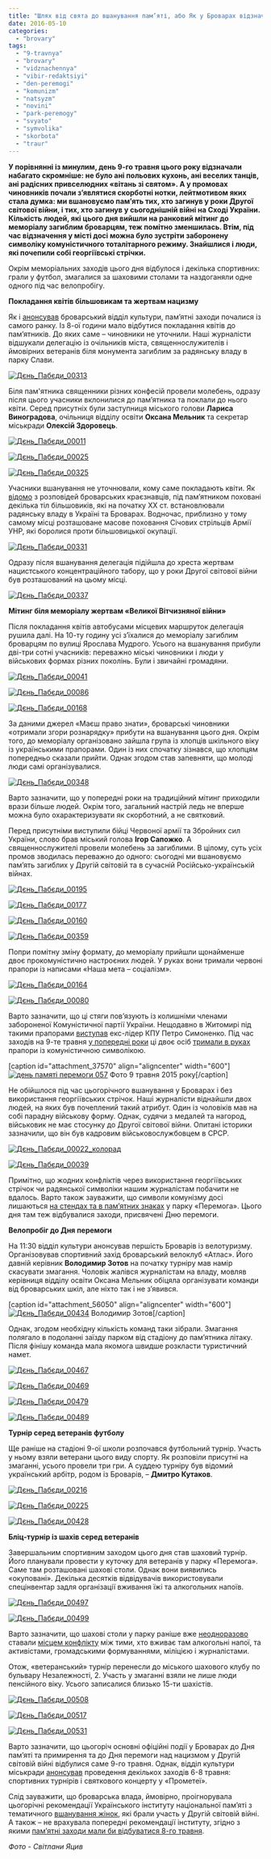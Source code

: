 ```yaml
---
title: "Шлях від свята до вшанування пам’яті, або Як у Броварах відзначали День перемоги над нацизмом - ФОТОРЕПОРТАЖ"
date: 2016-05-10
categories: 
  - "brovary"
tags: 
  - "9-travnya"
  - "brovary"
  - "vidznachennya"
  - "vibir-redaktsiyi"
  - "den-peremogi"
  - "komunizm"
  - "natsyzm"
  - "novini"
  - "park-peremogy"
  - "svyato"
  - "symvolika"
  - "skorbota"
  - "traur"
---
```


**У порівнянні із минулим, день 9-го травня цього року відзначали набагато скромніше: не було ані польових кухонь, ані веселих танців, ані радісних привселюдних «вітань зі святом». А у промовах чиновників почали з’являтися скорботні нотки, лейтмотивом яких стала думка: ми вшановуємо пам’ять тих, хто загинув у роки Другої світової війни, і тих, хто загинув у сьогоднішній війні на Сході України. Кількість людей, які цього дня вийшли на ранковий мітинг до меморіалу загиблим броварцям, теж помітно зменшилась. Втім, під час відзначення у місті досі можна було зустріти заборонену символіку комуністичного тоталітарного режиму. Знайшлися і люди, які почепили собі георгіївські стрічки.**

Окрім меморіальних заходів цього дня відбулося і декілька спортивних: грали у футбол, змагалися за шаховими столами та наздоганяли одне одного під час велопробігу.

**Покладання квітів більшовикам та жертвам нацизму**

Як і [анонсував](https://mpz.brovary.org/ofitsijni-zahody-dnya-peremogy-kontsert-u-prometeyi-sportyvni-turniry-ta-pokladannya-kvitiv/) броварський відділ культури, пам’ятні заходи почалися із самого ранку. Із 8-ої години мало відбутися покладання квітів до пам’ятників. До яких саме – чиновники не уточнили. Наші журналісти відшукали делегацію із очільників міста, священнослужителів і ймовірних ветеранів біля монумента загиблим за радянську владу в парку Слави.

[![Дєнь_Пабєди_00313](https://mpz.brovary.org/wp-content/uploads/2016/05/Dyen_Pabyedy_00313.jpg)](https://mpz.brovary.org/wp-content/uploads/2016/05/Dyen_Pabyedy_00313.jpg)

Біля пам'ятника священники різних конфесій провели молебень, одразу після цього учасники вклонилися до пам’ятника та поклали до нього квіти. Серед присутніх були заступниця міського голови **Лариса Виноградова**, очільниця відділу освіти **Оксана Мельник** та секретар міськради **Олексій Здоровець**.

[![Дєнь_Пабєди_00011](https://mpz.brovary.org/wp-content/uploads/2016/05/Dyen_Pabyedy_00011.jpg)](https://mpz.brovary.org/wp-content/uploads/2016/05/Dyen_Pabyedy_00011.jpg)

[![Дєнь_Пабєди_00025](https://mpz.brovary.org/wp-content/uploads/2016/05/Dyen_Pabyedy_00025.jpg)](https://mpz.brovary.org/wp-content/uploads/2016/05/Dyen_Pabyedy_00025.jpg)

[![Дєнь_Пабєди_00325](https://mpz.brovary.org/wp-content/uploads/2016/05/Dyen_Pabyedy_00325.jpg)](https://mpz.brovary.org/wp-content/uploads/2016/05/Dyen_Pabyedy_00325.jpg)

Учасники вшанування не уточнювали, кому саме покладають квіти. Як [відомо](https://mpz.brovary.org/brovarska-tserkva-peregorodila-prohid-do-pam-yatnika-zhertvam-golodomoru/) з розповідей броварських краєзнавців, під пам’ятником поховані декілька тіл більшовиків, які на початку ХХ ст. встановлювали радянську владу в Україні та Броварах. Водночас, приблизно у тому самому місці розташоване масове поховання Січових стрільців Армії УНР, які боролися проти більшовицької окупації.

[![Дєнь_Пабєди_00331](https://mpz.brovary.org/wp-content/uploads/2016/05/Dyen_Pabyedy_00331.jpg)](https://mpz.brovary.org/wp-content/uploads/2016/05/Dyen_Pabyedy_00331.jpg)

Одразу після вшанування делегація підійшла до хреста жертвам нацистського концентраційного табору, що у роки Другої світової війни був розташований на цьому місці.

[![Дєнь_Пабєди_00337](https://mpz.brovary.org/wp-content/uploads/2016/05/Dyen_Pabyedy_00337.jpg)](https://mpz.brovary.org/wp-content/uploads/2016/05/Dyen_Pabyedy_00337.jpg)

**Мітинг біля меморіалу жертвам «Великої Вітчизняної війни»**

Після покладання квітів автобусами місцевих маршруток делегація рушила далі. На 10-ту годину усі з’їхалися до меморіалу загиблим броварцям по вулиці Ярослава Мудрого. Усього на вшанування прибули дві-три сотні учасників: переважно міські чиновники і люди у військових формах різних поколінь. Були і звичайні громадяни.

[![Дєнь_Пабєди_00041](https://mpz.brovary.org/wp-content/uploads/2016/05/Dyen_Pabyedy_00041.jpg)](https://mpz.brovary.org/wp-content/uploads/2016/05/Dyen_Pabyedy_00041.jpg)

[![Дєнь_Пабєди_00086](https://mpz.brovary.org/wp-content/uploads/2016/05/Dyen_Pabyedy_00086.jpg)](https://mpz.brovary.org/wp-content/uploads/2016/05/Dyen_Pabyedy_00086.jpg)

[![Дєнь_Пабєди_00168](https://mpz.brovary.org/wp-content/uploads/2016/05/Dyen_Pabyedy_00168.jpg)](https://mpz.brovary.org/wp-content/uploads/2016/05/Dyen_Pabyedy_00168.jpg)

За даними джерел «Маєш право знати», броварські чиновники «отримали згори рознарядку» прибути на вшанування цього дня. Окрім того, до меморіалу організовано зайшла група із хлопців шкільного віку із українськими прапорами. Один із них спочатку зізнався, що хлопцям попередньо сказали прийти. Однак згодом став запевняти, що молоді люди самі організувалися.

[![Дєнь_Пабєди_00348](https://mpz.brovary.org/wp-content/uploads/2016/05/Dyen_Pabyedy_00348.jpg)](https://mpz.brovary.org/wp-content/uploads/2016/05/Dyen_Pabyedy_00348.jpg)

Варто зазначити, що у попередні роки на традиційний мітинг приходили врази більше людей. Окрім того, загальний настрій ледь не вперше можна було охарактеризувати як скорботний, а не святковий.

Перед присутніми виступили бійці Червоної армії та Збройних сил України, слово брав міський голова **Ігор Сапожко**. А священнослужителі провели молебень за загиблими. В цілому, суть усіх промов зводилась переважно до одного: сьогодні ми вшановуємо пам’ять загиблих у Другій світовій та в сучасній Російсько-українській війнах.

[![Дєнь_Пабєди_00195](https://mpz.brovary.org/wp-content/uploads/2016/05/Dyen_Pabyedy_00195.jpg)](https://mpz.brovary.org/wp-content/uploads/2016/05/Dyen_Pabyedy_00195.jpg)

[![Дєнь_Пабєди_00177](https://mpz.brovary.org/wp-content/uploads/2016/05/Dyen_Pabyedy_00177.jpg)](https://mpz.brovary.org/wp-content/uploads/2016/05/Dyen_Pabyedy_00177.jpg)

[![Дєнь_Пабєди_00160](https://mpz.brovary.org/wp-content/uploads/2016/05/Dyen_Pabyedy_00160.jpg)](https://mpz.brovary.org/wp-content/uploads/2016/05/Dyen_Pabyedy_00160.jpg)

[![Дєнь_Пабєди_00359](https://mpz.brovary.org/wp-content/uploads/2016/05/Dyen_Pabyedy_00359.jpg)](https://mpz.brovary.org/wp-content/uploads/2016/05/Dyen_Pabyedy_00359.jpg)

Попри помітну зміну формату, до меморіалу прийшли щонайменше двоє прокомуністично настроєних людей. У руках вони тримали червоні прапори із написами «Наша мета – соціалізм».

[![Дєнь_Пабєди_00164](https://mpz.brovary.org/wp-content/uploads/2016/05/Dyen_Pabyedy_00164.jpg)](https://mpz.brovary.org/wp-content/uploads/2016/05/Dyen_Pabyedy_00164.jpg)

[![Дєнь_Пабєди_00080](https://mpz.brovary.org/wp-content/uploads/2016/05/Dyen_Pabyedy_00080.jpg)](https://mpz.brovary.org/wp-content/uploads/2016/05/Dyen_Pabyedy_00080.jpg)

Варто зазначити, що ці стяги пов’язують із колишніми членами забороненої Комуністичної партії України. Нещодавно в Житомирі під такими прапорами [виступав](http://vn.depo.ua/ukr/zhitomir/v-zhitomiri-komunisti-vlashtuvali-miting-z-rosiyskimi-lozungami-01052016164700) екс-лідер КПУ Петро Симоненко. Під час заходів на 9-те травня [у попередні роки](https://mpz.brovary.org/den-peremogi-u-brovarah-korotkiy-miting-oberezhni-promovi-ta-torgivlya-v-tsentralnomu-parku/) ці двоє осіб [тримали в руках](https://mpz.brovary.org/chervoniy-mak-vs-georgiyivska-strichka-yak-9-travnya-u-brovarah-peretvoryuyetsya-z-dnya-peremogi-na-den-pam-yati/) прапори із комуністичною символікою.

\[caption id="attachment\_37570" align="aligncenter" width="600"\][![день памяті перемоги 057](https://mpz.brovary.org/wp-content/uploads/2015/05/den-pamyati-peremogi-057.jpg)](https://mpz.brovary.org/wp-content/uploads/2015/05/den-pamyati-peremogi-057.jpg) Фото 9 травня 2015 року\[/caption\]

Не обійшлося під час цьогорічного вшанування у Броварах і без використання георгіївських стрічок. Наші журналісти віднайшли двох людей, на яких був почеплений такий атрибут. Один із чоловіків мав на собі парадну військову форму. Однак, судячи з медалей та нагород, військовик не має стосунку до Другої світової війни. Опитані історики зазначили, що він був кадровим військовослужбовцем в СРСР.

[![Дєнь_Пабєди_00022_колорад](https://mpz.brovary.org/wp-content/uploads/2016/05/Dyen_Pabyedy_00022_kolorad.jpg)](https://mpz.brovary.org/wp-content/uploads/2016/05/Dyen_Pabyedy_00022_kolorad.jpg)

[![Дєнь_Пабєди_00039](https://mpz.brovary.org/wp-content/uploads/2016/05/Dyen_Pabyedy_00039.jpg)](https://mpz.brovary.org/wp-content/uploads/2016/05/Dyen_Pabyedy_00039.jpg)

Примітно, що жодних конфліктів через використання георгіївських стрічок чи радянської символіки нашим журналістам побачити не вдалось. Варто також зауважити, що символи комунізму досі лишаються [на стендах та в пам’ятних знаках](https://mpz.brovary.org/dekomunizatsiya-po-brovarsky-za-9-misyatsiv-demontuvaly-lyshe-odnu-memorialnu-tablychku-fotoreportazh/) у парку «Перемога». Цього дня там теж відбувалися заходи, присвячені Дню перемоги.

**Велопробіг до Дня перемоги**

На 11:30 відділ культури анонсував першість Броварів із велотуризму. Організовував спортивний захід броварський велоклуб «Атлас». Його давній керівник **Володимир Зотов** на початку турніру мав намір скасувати змагання. Чоловік жалівся журналістам на владу, мовляв керівниця відділу освіти Оксана Мельник обіцяла організувати команди від броварських шкіл, але ніхто так і не з’явився.

\[caption id="attachment\_56050" align="aligncenter" width="600"\][![Дєнь_Пабєди_00434](https://mpz.brovary.org/wp-content/uploads/2016/05/Dyen_Pabyedy_00434.jpg)](https://mpz.brovary.org/wp-content/uploads/2016/05/Dyen_Pabyedy_00434.jpg) Володимир Зотов\[/caption\]

Однак, згодом необхідну кількість команд таки зібрали. Змагання полягало в подоланні заїзду парком від стадіону до пам’ятника літаку. Після фінішу команда мала якомога швидше розкласти туристичний намет.

[![Дєнь_Пабєди_00467](https://mpz.brovary.org/wp-content/uploads/2016/05/Dyen_Pabyedy_00467.jpg)](https://mpz.brovary.org/wp-content/uploads/2016/05/Dyen_Pabyedy_00467.jpg)

[![Дєнь_Пабєди_00469](https://mpz.brovary.org/wp-content/uploads/2016/05/Dyen_Pabyedy_00469.jpg)](https://mpz.brovary.org/wp-content/uploads/2016/05/Dyen_Pabyedy_00469.jpg)

[![Дєнь_Пабєди_00479](https://mpz.brovary.org/wp-content/uploads/2016/05/Dyen_Pabyedy_00479.jpg)](https://mpz.brovary.org/wp-content/uploads/2016/05/Dyen_Pabyedy_00479.jpg)

[![Дєнь_Пабєди_00489](https://mpz.brovary.org/wp-content/uploads/2016/05/Dyen_Pabyedy_00489.jpg)](https://mpz.brovary.org/wp-content/uploads/2016/05/Dyen_Pabyedy_00489.jpg)

**Турнір серед ветеранів футболу**

Ще раніше на стадіоні 9-ої школи розпочався футбольний турнір. Участь у ньому взяли ветерани цього виду спорту. Як розповіли присутні на змаганні, усього провели три гри. А суддею турніру був відомий український арбітр, родом із Броварів, – **Дмитро Кутаков**.

[![Дєнь_Пабєди_00216](https://mpz.brovary.org/wp-content/uploads/2016/05/Dyen_Pabyedy_00216.jpg)](https://mpz.brovary.org/wp-content/uploads/2016/05/Dyen_Pabyedy_00216.jpg)

[![Дєнь_Пабєди_00225](https://mpz.brovary.org/wp-content/uploads/2016/05/Dyen_Pabyedy_00225.jpg)](https://mpz.brovary.org/wp-content/uploads/2016/05/Dyen_Pabyedy_00225.jpg)

[![Дєнь_Пабєди_00428](https://mpz.brovary.org/wp-content/uploads/2016/05/Dyen_Pabyedy_00428.jpg)](https://mpz.brovary.org/wp-content/uploads/2016/05/Dyen_Pabyedy_00428.jpg)

**Бліц-турнір із шахів серед ветеранів**

Завершальним спортивним заходом цього дня став шаховий турнір. Його планували провести у куточку для ветеранів у парку «Перемога». Саме там розташовані шахові столи. Однак вони виявились «окуповані». Декілька десятків відвідувачів використовували спецінвентар задля організації вживання їжі та алкогольних напоїв.

[![Дєнь_Пабєди_00497](https://mpz.brovary.org/wp-content/uploads/2016/05/Dyen_Pabyedy_00497.jpg)](https://mpz.brovary.org/wp-content/uploads/2016/05/Dyen_Pabyedy_00497.jpg)

[![Дєнь_Пабєди_00499](https://mpz.brovary.org/wp-content/uploads/2016/05/Dyen_Pabyedy_00499.jpg)](https://mpz.brovary.org/wp-content/uploads/2016/05/Dyen_Pabyedy_00499.jpg)

Варто зазначити, що шахові столи у парку раніше вже [неодноразово](https://mpz.brovary.org/antyalkogolnyj-rejd-u-brovarah-zavershyvsya-oblavoyu-na-gralni-avtomaty-v-monte-karlo/) ставали [місцем конфлікту](https://mpz.brovary.org/antyalkogolnyj-rejd-v-parku-peremoga-sutychky-skandaly-ta-pershi-zatrymani-hromadskebro-tv/) між тими, хто вживає там алкогольні напої, та активістами, громадськими формуваннями, міліцією і журналістами.

Отож, «ветеранський» турнір перенесли до міського шахового клубу по бульвару Незалежності, 2. Участь у змаганні взяли не лише люди пенсійного віку. Усього записалися близько 15-ти шахістів.

[![Дєнь_Пабєди_00508](https://mpz.brovary.org/wp-content/uploads/2016/05/Dyen_Pabyedy_00508.jpg)](https://mpz.brovary.org/wp-content/uploads/2016/05/Dyen_Pabyedy_00508.jpg)

[![Дєнь_Пабєди_00517](https://mpz.brovary.org/wp-content/uploads/2016/05/Dyen_Pabyedy_00517.jpg)](https://mpz.brovary.org/wp-content/uploads/2016/05/Dyen_Pabyedy_00517.jpg)

[![Дєнь_Пабєди_00531](https://mpz.brovary.org/wp-content/uploads/2016/05/Dyen_Pabyedy_00531.jpg)](https://mpz.brovary.org/wp-content/uploads/2016/05/Dyen_Pabyedy_00531.jpg)

Варто зазначити, що цьогоріч основні офіційні події у Броварах до Дня пам’яті та примирення та до Дня перемоги над нацизмом у Другій світовій війні відбулися саме 9-го травня. Однак, відділ культури міськради [анонсував](https://mpz.brovary.org/ofitsijni-zahody-dnya-peremogy-kontsert-u-prometeyi-sportyvni-turniry-ta-pokladannya-kvitiv/) проведення декількох заходів 6-8 травня: спортивних турнірів і святкового концерту у «Прометеї».

Слід зауважити, що броварська влада, ймовірно, проігнорувала цьогорічні рекомендації Українського інституту національної пам’яті з тематичного [вшанування жінок](http://www.memory.gov.ua/news/viina-ne-robit-vinyatkiv-zhinochi-istorii-drugoi-svitovoi-informatsiini-materiali-dlya-zmi-do-v), які брали участь у Другій світовій війні. А також – не врахувала попередні рекомендації інституту, згідно з якими [пам’ятні заходи мали би відбуватися 8-го травня](http://www.memory.gov.ua/news/metodichni-materiali-do-vidznachennya-dnya-pam-yati-ta-primirennya-ta-70-i-richnitsi-dnya-perem).

_Фото - Світлани Яцив_
